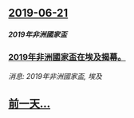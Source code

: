 ## [2019-06-21](/news/2019/06/21/index.md)

##### 2019年非洲國家盃
### [2019年非洲國家盃在埃及揭幕。 ](/news/2019/06/21/2019年非洲國家盃在埃及揭幕.md)
_消息: 2019年非洲國家盃, 埃及_

## [前一天...](/news/2019/06/20/index.md)

